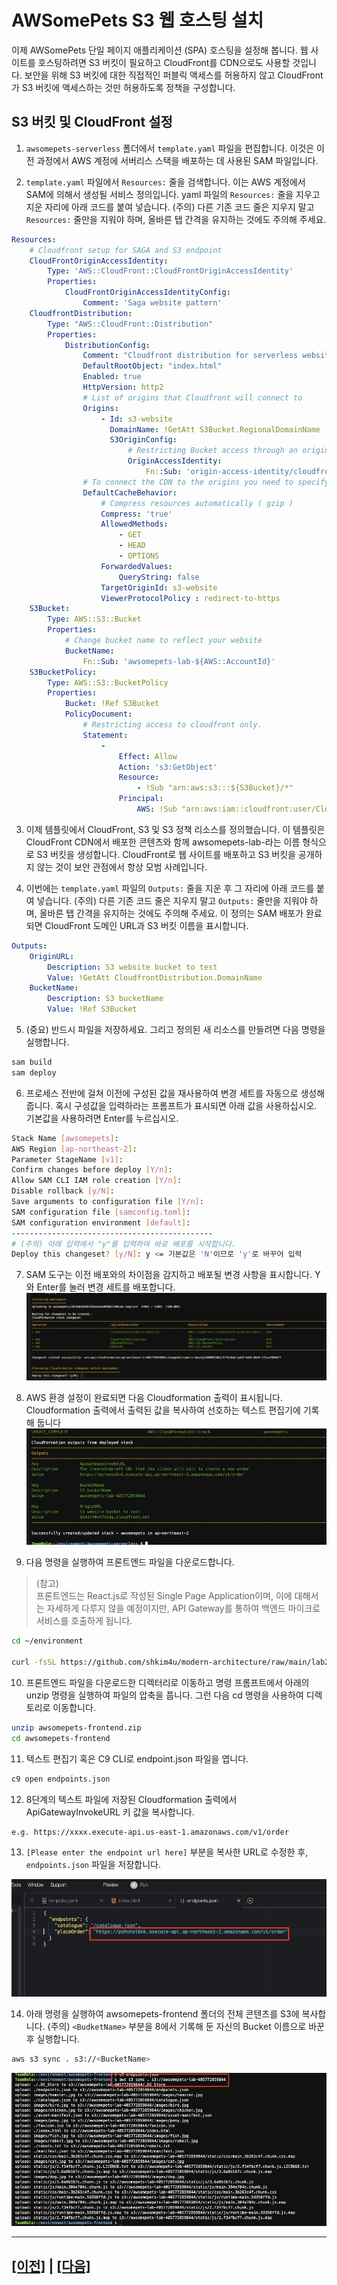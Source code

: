 # AWSomePets S3 웹 호스팅 설치

이제 AWSomePets 단일 페이지 애플리케이션 (SPA) 호스팅을 설정해 봅니다. 웹 사이트를 호스팅하려면 S3 버킷이 필요하고 CloudFront를 CDN으로도 사용할 것입니다. 보안을 위해 S3 버킷에 대한 직접적인 퍼블릭 액세스를 허용하지 않고 CloudFront가 S3 버킷에 액세스하는 것만 허용하도록 정책을 구성합니다.

## S3 버킷 및 CloudFront 설정
1. ```awsomepets-serverless``` 폴더에서 ```template.yaml``` 파일을 편집합니다. 이것은 이전 과정에서 AWS 계정에 서버리스 스택을 배포하는 데 사용된 SAM 파일입니다.<br>

2. ```template.yaml``` 파일에서 ```Resources:``` 줄을 검색합니다. 이는 AWS 계정에서 SAM에 의해서 생성될 서비스 정의입니다. yaml 파일의 ```Resources:``` 줄을 지우고 지운 자리에 아래 코드를 붙여 넣습니다. (주의) 다른 기존 코드 줄은 지우지 말고 ```Resources:``` 줄만을 지워야 하며, 올바른 탭 간격을 유지하는 것에도 주의해 주세요.<br>
```yaml
Resources:
    # Cloudfront setup for SAGA and S3 endpoint
    CloudFrontOriginAccessIdentity:
        Type: 'AWS::CloudFront::CloudFrontOriginAccessIdentity'
        Properties:
            CloudFrontOriginAccessIdentityConfig:
                Comment: 'Saga website pattern'
    CloudfrontDistribution:
        Type: "AWS::CloudFront::Distribution"
        Properties:
            DistributionConfig:
                Comment: "Cloudfront distribution for serverless website"
                DefaultRootObject: "index.html"
                Enabled: true
                HttpVersion: http2
                # List of origins that Cloudfront will connect to
                Origins:
                    - Id: s3-website
                      DomainName: !GetAtt S3Bucket.RegionalDomainName
                      S3OriginConfig:
                          # Restricting Bucket access through an origin access identity
                          OriginAccessIdentity:
                              Fn::Sub: 'origin-access-identity/cloudfront/${CloudFrontOriginAccessIdentity}'
                # To connect the CDN to the origins you need to specify behaviours
                DefaultCacheBehavior:
                    # Compress resources automatically ( gzip )
                    Compress: 'true'
                    AllowedMethods:
                        - GET
                        - HEAD
                        - OPTIONS
                    ForwardedValues:
                        QueryString: false
                    TargetOriginId: s3-website
                    ViewerProtocolPolicy : redirect-to-https
    S3Bucket:
        Type: AWS::S3::Bucket
        Properties:
            # Change bucket name to reflect your website
            BucketName:
                Fn::Sub: 'awsomepets-lab-${AWS::AccountId}'
    S3BucketPolicy:
        Type: AWS::S3::BucketPolicy
        Properties:
            Bucket: !Ref S3Bucket
            PolicyDocument:
                # Restricting access to cloudfront only.
                Statement:
                    -
                        Effect: Allow
                        Action: 's3:GetObject'
                        Resource:
                            - !Sub "arn:aws:s3:::${S3Bucket}/*"
                        Principal:
                            AWS: !Sub "arn:aws:iam::cloudfront:user/CloudFront Origin Access Identity ${CloudFrontOriginAccessIdentity}"
```


3. 이제 템플릿에서 CloudFront, S3 및 S3 정책 리소스를 정의했습니다. 이 템플릿은 CloudFront CDN에서 배포한 콘텐츠와 함께 awsomepets-lab-<YourAccountId>라는 이름 형식으로 S3 버킷을 생성합니다. CloudFront로 웹 사이트를 배포하고 S3 버킷을 공개하지 않는 것이 보안 관점에서 항상 모범 사례입니다.

4. 이번에는 ```template.yaml``` 파일의 ```Outputs:``` 줄을 지운 후 그 자리에 아래 코드를 붙여 넣습니다. (주의) 다른 기존 코드 줄은 지우지 말고 ```Outputs:``` 줄만을 지워야 하며, 올바른 탭 간격을 유지하는 것에도 주의해 주세요. 이 정의는 SAM 배포가 완료되면 CloudFront 도메인 URL과 S3 버킷 이름을 표시합니다.
```yaml
Outputs:
    OriginURL:
        Description: S3 website bucket to test
        Value: !GetAtt CloudfrontDistribution.DomainName
    BucketName:
        Description: S3 bucketName
        Value: !Ref S3Bucket
```

5. (중요) 반드시 파일을 저장하세요. 그리고 정의된 새 리소스를 만들려면 다음 명령을 실행합니다.
```bash
sam build
sam deploy
```

6. 프로세스 전반에 걸쳐 이전에 구성된 값을 재사용하여 변경 세트를 자동으로 생성해 줍니다. 혹시 구성값을 입력하라는 프롬프트가 표시되면 아래 값을 사용하십시오. 기본값을 사용하려면 Enter를 누르십시오.

```bash
Stack Name [awsomepets]: 
AWS Region [ap-northeast-2]: 
Parameter StageName [v1]:
Confirm changes before deploy [Y/n]: 
Allow SAM CLI IAM role creation [Y/n]:
Disable rollback [y/N]: 
Save arguments to configuration file [Y/n]: 
SAM configuration file [samconfig.toml]:
SAM configuration environment [default]:
---------------------------------------------
# (주의) 아래 입력에서 "y"를 입력하여 바로 배포를 시작합니다.
Deploy this changeset? [y/N]: y <= 기본값은 'N'이므로 'y'로 바꾸어 입력
```

7. SAM 도구는 이전 배포와의 차이점을 감지하고 배포될 변경 사항을 표시합니다. Y와 Enter를 눌러 변경 세트를 배포합니다.
![SAM CLI Changes](assets/sam-cli-changeset-ko-kr.png)

8. AWS 환경 설정이 완료되면 다음 Cloudformation 출력이 표시됩니다. Cloudformation 출력에서 출력된 값을 복사하여 선호하는 텍스트 편집기에 기록해 둡니다<br>
![SAM CLI Output 2](assets/sam-cli-output2-ko-kr.png)



9. 다음 명령을 실행하여 프론트엔드 파일을 다운로드합니다.<br>
> (참고)<br>
> 프론트엔드는 React.js로 작성된 Single Page Application이며, 이에 대해서는 자세하게 다루지 않을 예정이지만, API Gateway를 통하여 백엔드 마이크로서비스를 호출하게 됩니다.

```bash
cd ~/environment

curl -fsSL https://github.com/shkim4u/modern-architecture/raw/main/lab2-saga/resources/awsomepets-frontend.zip -o awsomepets-frontend.zip
```

10. 프론트엔드 파일을 다운로드한 디렉터리로 이동하고 명령 프롬프트에서 아래의 unzip 명령을 실행하여 파일의 압축을 풉니다. 그런 다음 cd 명령을 사용하여 디렉토리로 이동합니다.
```bash
unzip awsomepets-frontend.zip
cd awsomepets-frontend
```

11. 텍스트 편집기 혹은 C9 CLI로 endpoint.json 파일을 엽니다.<br>
```bash
c9 open endpoints.json
```

12. 8단계의 텍스트 파일에 저장된 Cloudformation 출력에서 ApiGatewayInvokeURL 키 값을 복사합니다.
```bash
e.g. https://xxxx.execute-api.us-east-1.amazonaws.com/v1/order
```

[//]: # (![Endpoint File]&#40;assets/endpoints-file.png&#41;)

13. ```[Please enter the endpoint url here]``` 부분을 복사한 URL로 수정한 후, ```endpoints.json``` 파일을 저장합니다.

![Endpoint File](assets/endpoints-file-set.png)

14. 아래 명령을 실행하여 awsomepets-frontend 폴더의 전체 콘텐츠를 S3에 복사합니다. (주의) ```<BudketName>``` 부분을 8에서 기록해 둔 자신의 Bucket 이름으로 바꾼 후 실행합니다.
```bash
aws s3 sync . s3://<BucketName>
```
![](assets/upload-frontend.png)


---

## [[이전]](2-configure-api-gateway-websocket.md) | [[다음]](4-navigate-awsomepets-application.md)
